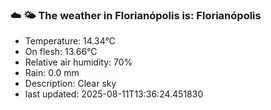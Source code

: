 ### ☁️ 🌤️  The weather in Florianópolis is: Florianópolis

- Temperature: 14.34°C
- On flesh: 13.66°C
- Relative air humidity: 70%
- Rain: 0.0 mm
- Description: Clear sky
- last updated: 2025-08-11T13:36:24.451830
